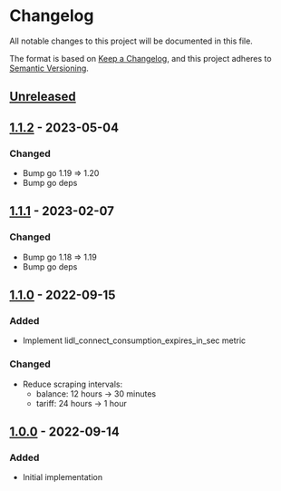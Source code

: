 # Changelog
All notable changes to this project will be documented in this file.

The format is based on [Keep a Changelog](https://keepachangelog.com/en/1.0.0/),
and this project adheres to [Semantic Versioning](https://semver.org/spec/v2.0.0.html).

## [Unreleased]

## [1.1.2] - 2023-05-04
### Changed
- Bump go 1.19 => 1.20
- Bump go deps

## [1.1.1] - 2023-02-07
### Changed
- Bump go 1.18 => 1.19
- Bump go deps

## [1.1.0] - 2022-09-15
### Added
- Implement lidl_connect_consumption_expires_in_sec metric
### Changed
- Reduce scraping intervals:
    * balance: 12 hours -> 30 minutes
    * tariff: 24 hours -> 1 hour

## [1.0.0] - 2022-09-14
### Added
- Initial implementation

[Unreleased]: https://github.com/avakarev/lidl-connect-exporter/compare/v1.1.2...HEAD
[1.1.2]: https://github.com/avakarev/lidl-connect-exporter/compare/1.1.1...1.1.2
[1.1.1]: https://github.com/avakarev/lidl-connect-exporter/compare/1.1.0...1.1.1
[1.1.0]: https://github.com/avakarev/lidl-connect-exporter/compare/1.0.0...1.1.0
[1.0.0]: https://github.com/avakarev/lidl-connect-exporter/releases/tag/v1.0.0
